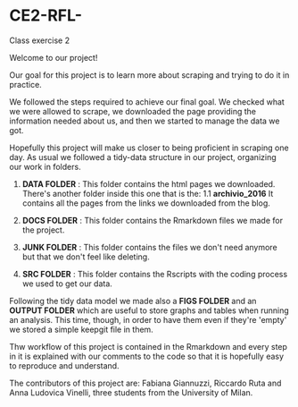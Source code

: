 # CE2-RFL-
Class exercise 2 

Welcome to our project!

Our goal for this project is to learn more about scraping and trying to do it in practice.

We followed the steps required to achieve our final goal. We checked what we were allowed to scrape, we downloaded the page providing the information needed about us, and then we started to manage the data we got.

Hopefully this project will make us closer to being proficient in scraping one day.
As usual we followed a tidy-data structure in our project, organizing our work in folders.
1. **DATA FOLDER** : This folder contains the html pages we downloaded. There's another folder inside this one that is the:
1.1 **archivio_2016** It contains all the pages from the links we downloaded from the blog.

2. **DOCS FOLDER** : This folder contains the Rmarkdown files we made for the project.

3. **JUNK FOLDER** : This folder contains the files we don't need anymore but that we don't feel like deleting.

4. **SRC FOLDER** : This folder contains the Rscripts with the coding process we used to get our data.

Following the tidy data model we made also a **FIGS FOLDER** and an **OUTPUT FOLDER** which are useful to store graphs and tables when running an analysis. This time, though, in order to have them even if they're 'empty' we stored a simple keepgit file in them.

Thw workflow of this project is contained in the Rmarkdown and every step in it is explained with our comments to the code so that it is hopefully easy to reproduce and understand.

The contributors of this project are: Fabiana Giannuzzi, Riccardo Ruta and Anna Ludovica Vinelli, three students from the University of Milan.
